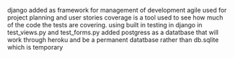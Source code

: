 django added as framework for management of development
agile used for project planning and user stories
coverage is a tool used to see how much of the code the tests are covering. using built in testing in django in test_views.py and test_forms.py
added postgress as a datatbase that will work through heroku and be a permanent datatbase rather than db.sqlite which is temporary
